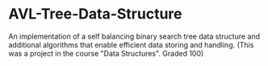 # AVL-Tree-Data-Structure
An implementation of a self balancing binary search tree data structure and additional algorithms that enable efficient data storing and handling.
(This was a project in the course "Data Structures". Graded 100)

